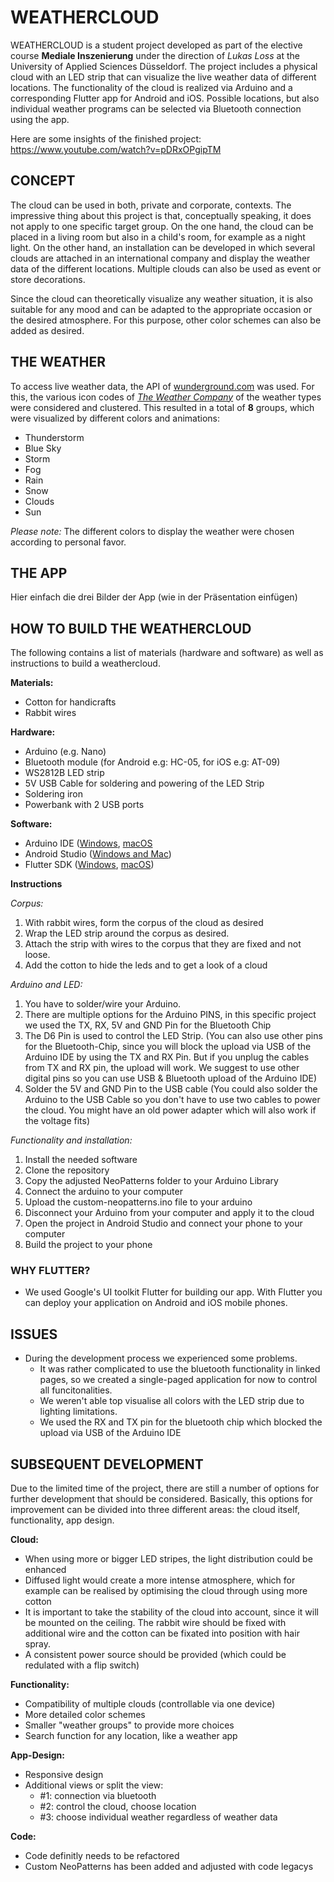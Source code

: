 # WEATHERCLOUD
WEATHERCLOUD is a student project developed as part of the elective course **Mediale Inszenierung** under the direction of *Lukas Loss* at the University of Applied Sciences Düsseldorf. The project includes a physical cloud with an LED strip that can visualize the live weather data of different locations. The functionality of the cloud is realized via Arduino and a corresponding Flutter app for Android and iOS. Possible locations, but also individual weather programs can be selected via Bluetooth connection using the app.

Here are some insights of the finished project: https://www.youtube.com/watch?v=pDRxOPgipTM


## CONCEPT
The cloud can be used in both, private and corporate, contexts. The impressive thing about this project is that, conceptually speaking, it does not apply to one specific target group. On the one hand, the cloud can be placed in a living room but also in a child's room, for example as a night light. On the other hand, an installation can be developed in which several clouds are attached in an international company and display the weather data of the different locations. Multiple clouds can also be used as event or store decorations. 

Since the cloud can theoretically visualize any weather situation, it is also suitable for any mood and can be adapted to the appropriate occasion or the desired atmosphere. For this purpose, other color schemes can also be added as desired.

## THE WEATHER
To access live weather data, the API of [wunderground.com](https://www.wunderground.com/) was used. For this, the various icon codes of [*The Weather Company*](https://docs.google.com/document/d/1qpc4QN3YDpGDGGNYVINh7tfeulcZ4fxPSC5f4KzpR_U/edit) of the weather types were considered and clustered. This resulted in a total of **8** groups, which were visualized by different colors and animations:

- Thunderstorm
- Blue Sky
- Storm
- Fog
- Rain
- Snow
- Clouds
- Sun

*Please note:*
The different colors to display the weather were chosen according to personal favor.

## THE APP
Hier einfach die drei Bilder der App (wie in der Präsentation einfügen)

## HOW TO BUILD THE WEATHERCLOUD
The following contains a list of materials (hardware and software) as well as instructions to build a weathercloud.

**Materials:**
- Cotton for handicrafts
- Rabbit wires

**Hardware:**
- Arduino (e.g. Nano)
- Bluetooth module (for Android e.g: HC-05, for iOS e.g: AT-09)
- WS2812B LED strip
- 5V USB Cable for soldering and powering of the LED Strip
- Soldering iron
- Powerbank with 2 USB ports

**Software:**
- Arduino IDE ([Windows](https://www.arduino.cc/en/guide/windows#toc1), [macOS](https://www.arduino.cc/en/guide/macOSX)
- Android Studio ([Windows and Mac](https://developer.android.com/studio#downloads))
- Flutter SDK ([Windows](https://flutter.dev/docs/get-started/install/windows), [macOS](https://flutter.dev/docs/get-started/install/macos))

**Instructions**

*Corpus:*
1. With rabbit wires, form the corpus of the cloud as desired
2. Wrap the LED strip around the corpus as desired. 
3. Attach the strip with wires to the corpus that they are fixed and not loose.
4. Add the cotton to hide the leds and to get a look of a cloud

*Arduino and LED:*
1. You have to solder/wire your Arduino. 
2. There are multiple options for the Arduino PINS, in this specific project we used the TX, RX, 5V and GND Pin for the Bluetooth Chip 
3. The D6 Pin is used to control the LED Strip. 
(You can also use other pins for the Bluetooth-Chip, since you will block the upload via USB of the Arduino IDE by using the TX and RX Pin. But if you unplug the cables from TX and RX pin, the upload will work. We suggest to use other digital pins so you can use USB & Bluetooth upload of the Arduino IDE)
4. Solder the 5V and GND Pin to the USB cable
(You could also solder the Arduino to the USB Cable so you don't have to use two cables to power the cloud. You might have an old power adapter which will also work if the voltage fits)

*Functionality and installation:*
1. Install the needed software
2. Clone the repository
3. Copy the adjusted NeoPatterns folder to your Arduino Library
4. Connect the arduino to your computer
5. Upload the custom-neopatterns.ino file to your arduino
6. Disconnect your Arduino from your computer and apply it to the cloud
7. Open the project in Android Studio and connect your phone to your computer
8. Build the project to your phone

### WHY FLUTTER?
- We used Google's UI toolkit Flutter for building our app. With Flutter you can deploy your application on Android and iOS mobile phones.

## ISSUES
- During the development process we experienced some problems.
  - It was rather complicated to use the bluetooth functionality in linked pages, so we created a single-paged application for now to control all funcitonalities.
  - We weren't able top visualise all colors with the LED strip due to lighting limitations. 
  - We used the RX and TX pin for the bluetooth chip which blocked the upload via USB of the Arduino IDE

## SUBSEQUENT DEVELOPMENT
Due to the limited time of the project, there are still a number of options for further development that should be considered. Basically, this options for improvement can be divided into three different areas: the cloud itself, functionality, app design.

**Cloud:**
- When using more or bigger LED stripes, the light distribution could be enhanced
- Diffused light would create a more intense atmosphere, which for example can be realised by optimising the cloud through using more cotton
- It is important to take the stability of the cloud into account, since it will be mounted on the ceiling. The rabbit wire should be fixed with additional wire and the cotton can be fixated into position with hair spray. 
- A consistent power source should be provided (which could be redulated with a flip switch)

**Functionality:**
- Compatibility of multiple clouds (controllable via one device)
- More detailed color schemes
- Smaller "weather groups" to provide more choices
- Search function for any location, like a weather app

**App-Design:**
- Responsive design
- Additional views or split the view:
  - #1: connection via bluetooth
  - #2: control the cloud, choose location
  - #3: choose individual weather regardless of weather data

**Code:**
- Code definitly needs to be refactored
- Custom NeoPatterns has been added and adjusted with code legacys
